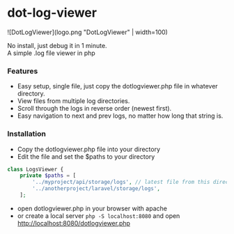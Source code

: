 # dot-log-viewer

![DotLogViewer](logo.png "DotLogViewer" | width=100)

No install, just debug it in 1 minute.   
A simple .log file viewer in php

### Features
- Easy setup, single file, just copy the dotlogviewer.php file in whatever directory.
- View files from multiple log directories.
- Scroll through the logs in reverse order (newest first).
- Easy navigation to next and prev logs, no matter how long that string is.

### Installation
- Copy the dotlogviewer.php file into your directory
- Edit the file and set the $paths to your directory
```php
class LogsViewer {
    private $paths = [
        '../myproject/api/storage/logs', // latest file from this directory will be viewed by default
        '../anotherproject/laravel/storage/logs',
    ];
```
- open dotlogviewer.php in your browser with apache
- or create a local server `php -S localhost:8080` and open [http://localhost:8080/dotlogviewer.php](http://localhost:8080/dotlogviewer.php)
